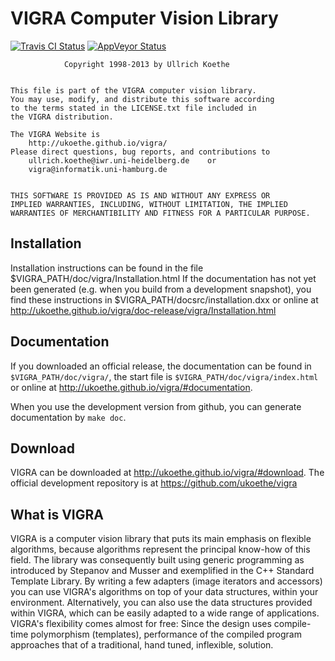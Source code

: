 VIGRA Computer Vision Library
=============================

[![Travis CI Status](https://travis-ci.org/ukoethe/vigra.svg?branch=master)](https://travis-ci.org/ukoethe/vigra)
[![AppVeyor Status](https://ci.appveyor.com/api/projects/status/github/ukoethe/vigra?branch=master&svg=true)](https://ci.appveyor.com/project/ukoethe/vigra/branch/master)

                Copyright 1998-2013 by Ullrich Koethe


    This file is part of the VIGRA computer vision library.
    You may use, modify, and distribute this software according
    to the terms stated in the LICENSE.txt file included in
    the VIGRA distribution.

    The VIGRA Website is
        http://ukoethe.github.io/vigra/                      
    Please direct questions, bug reports, and contributions to        
        ullrich.koethe@iwr.uni-heidelberg.de    or                    
        vigra@informatik.uni-hamburg.de                               


    THIS SOFTWARE IS PROVIDED AS IS AND WITHOUT ANY EXPRESS OR
    IMPLIED WARRANTIES, INCLUDING, WITHOUT LIMITATION, THE IMPLIED
    WARRANTIES OF MERCHANTIBILITY AND FITNESS FOR A PARTICULAR PURPOSE.


Installation
------------

Installation instructions can be found in the file 
  $VIGRA_PATH/doc/vigra/Installation.html
If the documentation has not yet been generated (e.g. when you build from a development 
snapshot), you find these instructions in
  $VIGRA_PATH/docsrc/installation.dxx
or online at
  http://ukoethe.github.io/vigra/doc-release/vigra/Installation.html

Documentation
-------------

If you downloaded an official release, the documentation can be found in `$VIGRA_PATH/doc/vigra/`, the start file 
is `$VIGRA_PATH/doc/vigra/index.html` or online at http://ukoethe.github.io/vigra/#documentation.

When you use the development version from github, you can generate documentation by `make doc`.

Download
--------

VIGRA can be downloaded at http://ukoethe.github.io/vigra/#download. The official development 
repository is at https://github.com/ukoethe/vigra

What is VIGRA
-------------

VIGRA is a computer vision library that puts its main emphasis on flexible algorithms, because algorithms represent the principal know-how of this field. The library was consequently built using generic programming as introduced by Stepanov and Musser and exemplified in the C++ Standard Template Library. By writing a few adapters (image iterators and accessors) you can use VIGRA's algorithms on top of your data structures, within your environment. Alternatively, you can also use the data structures provided within VIGRA, which can be easily adapted to a wide range of applications. VIGRA's flexibility comes almost for free: Since the design uses compile-time polymorphism (templates), performance of the compiled program approaches that of a traditional, hand tuned, inflexible, solution.



